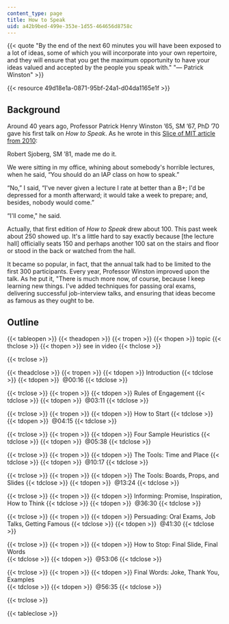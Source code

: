 ```yaml
---
content_type: page
title: How to Speak
uid: a42b9bed-499e-353e-1d55-464656d8758c
---
```


{{< quote "By the end of the next 60 minutes you will have been exposed to a lot of ideas, some of which you will incorporate into your own repertoire, and they will ensure that you get the maximum opportunity to have your ideas valued and accepted by the people you speak with." "— Patrick Winston" >}}

{{< resource 49d18e1a-0871-95bf-24a1-d04da1165e1f >}}

Background
----------

Around 40 years ago, Professor Patrick Henry Winston ’65, SM ’67, PhD ’70 gave his first talk on _How to Speak_. As he wrote in this [Slice of MIT article from 2010](https://alum.mit.edu/slice/how-speak):

Robert Sjoberg, SM ’81, made me do it.

We were sitting in my office, whining about somebody's horrible lectures, when he said, “You should do an IAP class on how to speak.”

“No,” I said, “I've never given a lecture I rate at better than a B+; I'd be depressed for a month afterward; it would take a week to prepare; and, besides, nobody would come.”

“I'll come," he said.

Actually, that first edition of _How to Speak_ drew about 100. This past week about 250 showed up. It's a little hard to say exactly because \[the lecture hall\] officially seats 150 and perhaps another 100 sat on the stairs and floor or stood in the back or watched from the hall.

It became so popular, in fact, that the annual talk had to be limited to the first 300 participants. Every year, Professor Winston improved upon the talk. As he put it, "There is much more now, of course, because I keep learning new things. I've added techniques for passing oral exams, delivering successful job-interview talks, and ensuring that ideas become as famous as they ought to be.

Outline
-------

{{< tableopen >}}
{{< theadopen >}}
{{< tropen >}}
{{< thopen >}}
topic
{{< thclose >}}
{{< thopen >}}
see in video
{{< thclose >}}

{{< trclose >}}

{{< theadclose >}}
{{< tropen >}}
{{< tdopen >}}
Introduction
{{< tdclose >}}
{{< tdopen >}}
 @00:16
{{< tdclose >}}

{{< trclose >}}
{{< tropen >}}
{{< tdopen >}}
Rules of Engagement
{{< tdclose >}}
{{< tdopen >}}
 @03:11
{{< tdclose >}}

{{< trclose >}}
{{< tropen >}}
{{< tdopen >}}
How to Start
{{< tdclose >}}
{{< tdopen >}}
 @04:15
{{< tdclose >}}

{{< trclose >}}
{{< tropen >}}
{{< tdopen >}}
Four Sample Heuristics
{{< tdclose >}}
{{< tdopen >}}
 @05:38
{{< tdclose >}}

{{< trclose >}}
{{< tropen >}}
{{< tdopen >}}
The Tools: Time and Place
{{< tdclose >}}
{{< tdopen >}}
 @10:17
{{< tdclose >}}

{{< trclose >}}
{{< tropen >}}
{{< tdopen >}}
The Tools: Boards, Props, and Slides
{{< tdclose >}}
{{< tdopen >}}
 @13:24
{{< tdclose >}}

{{< trclose >}}
{{< tropen >}}
{{< tdopen >}}
Informing: Promise, Inspiration, How to Think
{{< tdclose >}}
{{< tdopen >}}
 @36:30
{{< tdclose >}}

{{< trclose >}}
{{< tropen >}}
{{< tdopen >}}
Persuading: Oral Exams, Job Talks, Getting Famous
{{< tdclose >}}
{{< tdopen >}}
 @41:30
{{< tdclose >}}

{{< trclose >}}
{{< tropen >}}
{{< tdopen >}}
﻿How to Stop: Final Slide, Final Words  
{{< tdclose >}}
{{< tdopen >}}
 @53:06
{{< tdclose >}}

{{< trclose >}}
{{< tropen >}}
{{< tdopen >}}
﻿Final Words: Joke, Thank You, Examples  
{{< tdclose >}}
{{< tdopen >}}
 @56:35
{{< tdclose >}}

{{< trclose >}}

{{< tableclose >}}